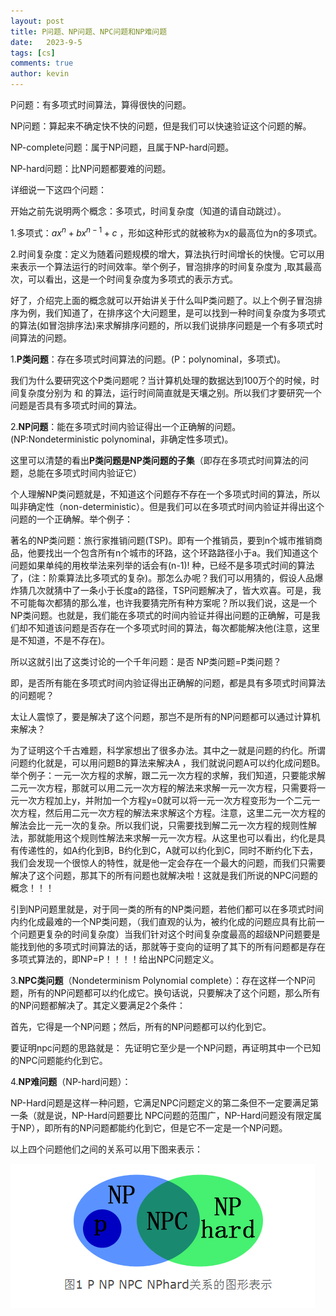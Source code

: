```yaml
---
layout: post
title: P问题、NP问题、NPC问题和NP难问题
date:   2023-9-5
tags: [cs]
comments: true
author: kevin
---
```




P问题：有多项式时间算法，算得很快的问题。

NP问题：算起来不确定快不快的问题，但是我们可以快速验证这个问题的解。

NP-complete问题：属于NP问题，且属于NP-hard问题。

NP-hard问题：比NP问题都要难的问题。

详细说一下这四个问题：

开始之前先说明两个概念：多项式，时间复杂度（知道的请自动跳过）。

1.多项式：$ax^n + bx^{n-1}+c$ ，形如这种形式的就被称为x的最高位为n的多项式。

2.时间复杂度：定义为随着问题规模的增大，算法执行时间增长的快慢。它可以用来表示一个算法运行的时间效率。举个例子，冒泡排序的时间复杂度为 ,取其最高次，可以看出，这是一个时间复杂度为多项式的表示方式。

好了，介绍完上面的概念就可以开始讲关于什么叫P类问题了。以上个例子冒泡排序为例，我们知道了，在排序这个大问题里，是可以找到一种时间复杂度为多项式的算法(如冒泡排序法)来求解排序问题的，所以我们说排序问题是一个有多项式时间算法的问题。

1.**P类问题**：存在多项式时间算法的问题。(P：polynominal，多项式)。

我们为什么要研究这个P类问题呢？当计算机处理的数据达到100万个的时候，时间复杂度分别为 和 的算法，运行时间简直就是天壤之别。所以我们才要研究一个问题是否具有多项式时间的算法。

2.**NP问题**：能在多项式时间内验证得出一个正确解的问题。(NP:Nondeterministic polynominal，非确定性多项式)。

这里可以清楚的看出**P类问题是NP类问题的子集**（即存在多项式时间算法的问题，总能在多项式时间内验证它）

个人理解NP类问题就是，不知道这个问题存不存在一个多项式时间的算法，所以叫非确定性（non-deterministic）。但是我们可以在多项式时间内验证并得出这个问题的一个正确解。举个例子：

著名的NP类问题：旅行家推销问题(TSP)。即有一个推销员，要到n个城市推销商品，他要找出一个包含所有n个城市的环路，这个环路路径小于a。我们知道这个问题如果单纯的用枚举法来列举的话会有(n-1)! 种，已经不是多项式时间的算法了，(注：阶乘算法比多项式的复杂)。那怎么办呢？我们可以用猜的，假设人品爆炸猜几次就猜中了一条小于长度a的路径，TSP问题解决了，皆大欢喜。可是，我不可能每次都猜的那么准，也许我要猜完所有种方案呢？所以我们说，这是一个NP类问题。也就是，我们能在多项式的时间内验证并得出问题的正确解，可是我们却不知道该问题是否存在一个多项式时间的算法，每次都能解决他(注意，这里是不知道，不是不存在)。

所以这就引出了这类讨论的一个千年问题：是否 NP类问题=P类问题？

即，是否所有能在多项式时间内验证得出正确解的问题，都是具有多项式时间算法的问题呢？

太让人震惊了，要是解决了这个问题，那岂不是所有的NP问题都可以通过计算机来解决？

为了证明这个千古难题，科学家想出了很多办法。其中之一就是问题的约化。所谓问题约化就是，可以用问题B的算法来解决A ，我们就说问题A可以约化成问题B。举个例子：一元一次方程的求解，跟二元一次方程的求解，我们知道，只要能求解二元一次方程，那就可以用二元一次方程的解法来求解一元一次方程，只需要将一元一次方程加上y，并附加一个方程y=0就可以将一元一次方程变形为一个二元一次方程，然后用二元一次方程的解法来求解这个方程。注意，这里二元一次方程的解法会比一元一次的复杂。所以我们说，只需要找到解二元一次方程的规则性解法，那就能用这个规则性解法来求解一元一次方程。从这里也可以看出，约化是具有传递性的，如A约化到B，B约化到C，A就可以约化到C，同时不断约化下去，我们会发现一个很惊人的特性，就是他一定会存在一个最大的问题，而我们只需要解决了这个问题，那其下的所有问题也就解决啦！这就是我们所说的NPC问题的概念！！！

引到NP问题里就是，对于同一类的所有的NP类问题，若他们都可以在多项式时间内约化成最难的一个NP类问题，（我们直观的认为，被约化成的问题应具有比前一个问题更复杂的时间复杂度）当我们针对这个时间复杂度最高的超级NP问题要是能找到他的多项式时间算法的话，那就等于变向的证明了其下的所有问题都是存在多项式算法的，即NP=P！！！！给出NPC问题定义。

3.**NPC类问题**（Nondeterminism Polynomial complete）：存在这样一个NP问题，所有的NP问题都可以约化成它。换句话说，只要解决了这个问题，那么所有的NP问题都解决了。其定义要满足2个条件： 

首先，它得是一个NP问题；然后，所有的NP问题都可以约化到它。

要证明npc问题的思路就是： 先证明它至少是一个NP问题，再证明其中一个已知的NPC问题能约化到它。

4.**NP难问题**（NP-hard问题）：

NP-Hard问题是这样一种问题，它满足NPC问题定义的第二条但不一定要满足第一条（就是说，NP-Hard问题要比 NPC问题的范围广，NP-Hard问题没有限定属于NP），即所有的NP问题都能约化到它，但是它不一定是一个NP问题。

以上四个问题他们之间的关系可以用下图来表示：

![p、np、npc、nphard](https://raw.githubusercontent.com/Promin3/Promin3.github.io/main/images/20150727214918014.png)